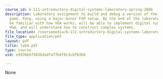 ```yaml
---
course_id: 6-111-introductory-digital-systems-laboratory-spring-2006
description: Laboratory assignment to build and debug a version of the classic video
  game, Pong, using a major-minor FSM setup. By the end of the laboratory, you will
  be familiar with how VGA works, will be able to implement digital systems involving
  VGA, and will understand how to construct complex systems.
file_location: /coursemedia/6-111-introductory-digital-systems-laboratory-spring-2006/e9430e6f483bdadfa77b4f8c3cbf63b8_lab4.pdf
file_type: application/pdf
layout: pdf
title: lab4.pdf
type: course
uid: e9430e6f483bdadfa77b4f8c3cbf63b8

---
```

None